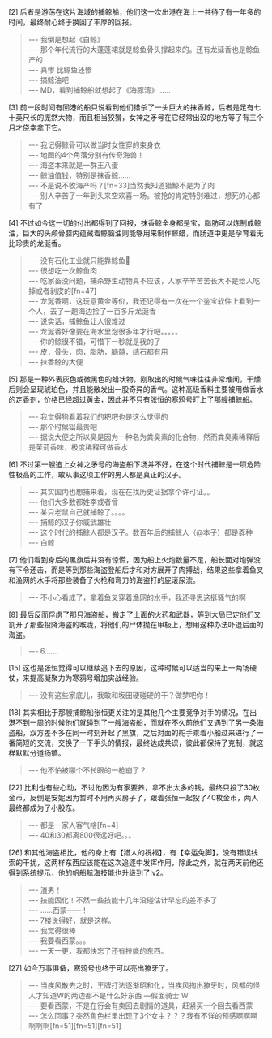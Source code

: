 
[2] 后者是游荡在这片海域的捕鲸船，他们这一次出港在海上一共待了有一年多的时间，最终耐心终于换回了丰厚的回报。
>--- 我倒是想起《白鲸》<br>
>--- 那个年代流行的大蓬蓬裙就是鲸鱼骨头撑起来的。还有龙延香也是鲸鱼产的<br>
>--- 真惨
比鲸鱼还惨<br>
>--- 搞鲸油吧<br>
>--- MD，看到捕鲸船就想起了《海豚湾》……<br>

[3] 前一段时间有回港的船只说看到他们猎杀了一头巨大的抹香鲸，后者是足有七十英尺长的庞然大物，而且相当狡猾，女神之矛号在它经常出没的地方等了有三个月才侥幸拿下它。
>--- 我记得鲸骨可以做当时女性穿的束身衣<br>
>--- 地图的4个角落分别有传奇海兽！<br>
>--- 海盗本来就是一群王八蛋<br>
>--- 鲸油值钱，特别是抹香鲸……<br>
>--- 不是说不收海产吗？[fn=33]当然我知道猎鯨不是为了肉<br>
>--- 别人辛苦了一年到头来空欢喜一场。被抢的肯定特别难过，想死的心都有了<br>

[4] 不过如今这一切的付出都得到了回报，抹香鲸全身都是宝，脂肪可以炼制成鲸油，巨大的头颅骨腔内蕴藏着鲸脑油则能够用来制作鲸蜡，而肠道中更是孕育着无比珍贵的龙涎香。
>--- 没有石化工业就只能靠鲸鱼🐳<br>
>--- 很想吃一次鲸鱼肉<br>
>--- 吃家畜没问题，捕杀野生动物真不应该，人家辛辛苦苦长大不是给人吃掉或者剥皮的[fn=47]<br>
>--- 龙涎香啊，这玩意黄金等价，我还记得有一次在一个鉴宝软件上看到一个人，去了一趟海边捡了一百多斤龙涎香<br>
>--- 说实话，捕鲸鱼让人很难过<br>
>--- 龙涎香好像要在海水里泡很多年才行吧。。。。。<br>
>--- 你的鲸很不错，可惜下一秒就是我的了<br>
>--- 皮，骨头，肉，脂肪，脑髓，结石都有用<br>
>--- 抹香鲸的大便<br>

[5] 那是一种外表灰色或微黑色的蜡状物，刚取出的时候气味往往非常难闻，干燥后则会呈现琥珀色，并且能散发出一股奇异的香气。这种高级香料主要被用做香水的定香剂，价格已经超过黄金，因此并不只有张恒的寒鸦号盯上了那艘捕鲸船。
>--- 我觉得狗看着我们的粑粑也是这么觉得的<br>
>--- 那个时候铝最贵吧<br>
>--- 据说大便之所以臭是因为一种名为粪臭素的化合物，然而粪臭素稀释后是茉莉香味，极度稀释可做香水<br>

[6] 不过第一艘追上女神之矛号的海盗船下场并不好，在这个时代捕鲸是一项危险性极高的工作，敢从事这项工作的男人都是真正的汉子。
>--- 其实国内也想捕来着，现在在找历史证据拿个许可证。。<br>
>--- 他们大多数都姓李或者曾<br>
>--- 某只老鼠自己就捕鲸了。。。。<br>
>--- 捕鲸的汉子你威武雄壮<br>
>--- 这个时代的捕鲸人都是汉子。数百年后的捕鲸人（@本子）都是孬种<br>
>--- 白鲸<br>

[7] 他们看到身后的黑旗后并没有惊慌，因为船上火炮数量不足，船长面对炮弹没有下令还击，而是等到那些海盗登船后才和对方展开了肉搏战，结果这些拿着鱼叉和渔网的水手将那些装备了火枪和弯刀的海盗打的屁滚尿流。
>--- 不小心看成了，拿着鱼叉穿着渔网的水手，我还寻思这挺骚气的啊<br>

[8] 最后反而俘虏了那只海盗船，搬走了上面的火药和武器，等到大局已定他们又割开了那些投降海盗的喉咙，将他们的尸体抛在甲板上，想用这种办法吓退后面的海盗。
>--- 6……<br>

[15] 这也是张恒觉得可以继续追下去的原因，这种时候可以适当的来上一两场硬仗，来提高凝聚力为寒鸦号增加实战经验。
>--- 没有这些家底儿，我敢和坂田硬碰硬的干？做梦吧你！<br>

[18] 其实相比于那艘捕鲸船张恒更关注的是其他几个主要竞争对手的情况，在出港不到一周的时候他们就碰到了一艘海盗船，而就在不久前他们又遇到了另一条海盗船，双方差不多在同一时刻升起了黑旗，之后对面的舵手乘着小船过来进行了一番简短的交流，交换了一下手头的情报，最终达成共识，彼此都保持了克制，就这样默默分道扬镳。
>--- 他不怕被哪个不长眼的一枪崩了？<br>

[22] 比利也有些心动，不过他因为有家要养，拿不出太多的钱，最终只投了30枚金币，反倒是安妮因为暂时不用再买房子了，跟着张恒一起投了40枚金币，两人最终都成为了小股东。
>--- 都是一家人客气啥[fn=4]<br>
>--- 40和30都离800很远好吧。。。<br>

[26] 和其他海盗相比，他的身上有【猎人的祝福】，有【幸运兔脚】，没有错误线索的干扰，这两样东西应该能在这次追逐中发挥作用，除此之外，就在两天前他还得到系统提示，他的帆船航海技能也升级到了lv2。
>--- 渣男！<br>
>--- 技能固化！不然一些技能十几年没碰估计早忘的差不多了<br>
>--- ……西蒙——！<br>
>--- 7楼说得好，就是这样。<br>
>--- 我觉得很棒<br>
>--- 我要看西蒙。。。<br>
>--- 一天一更，我都快忘了还有技能的东西。<br>

[27] 如今万事俱备，寒鸦号也终于可以亮出獠牙了。
>--- 当疾风散去之时，王牌打法逐渐昭和化，当疾风掏出獠牙时，风都的怪人才知道W的两边都不是什么好东西
                                      —假面骑士 W<br>
>--- 要看西蒙，不是在行会有卖回去剧情的道具，赶紧买一个回去看西蒙<br>
>--- 怎么回事？突然角色栏里出现了3个女主？？？我有不详的预感啊啊啊啊啊啊[fn=51][fn=51][fn=51]<br>
